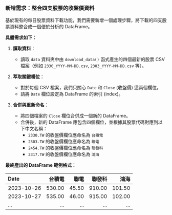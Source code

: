 ### 新增需求：整合四支股票的收盤價資料

基於現有的每日股票資料下載功能，我們需要新增一個處理步驟，將下載的四支股票資料整合成一個便於分析的 DataFrame。

**具體需求如下：**

1.  **讀取資料**：
    *   讀取 `data` 資料夾中由 `download_data()` 函式產生的四個最新的股票 CSV 檔案（例如 `2330_YYYY-MM-DD.csv`, `2303_YYYY-MM-DD.csv` 等）。

2.  **萃取關鍵欄位**：
    *   對於每個 CSV 檔案，我們只關心 `Date` 和 `Close` (收盤價) 這兩個欄位。
    *   請將 `Date` 欄位設定為 DataFrame 的索引 (index)。

3.  **合併與重新命名**：
    *   將四個檔案的 `Close` 欄位合併成一個新的 DataFrame。
    *   合併後，新的 DataFrame 應包含四個欄位，並根據其股票代碼對應到以下中文名稱：
        *   `2330.TW` 的收盤價欄位應命名為 `台積電`
        *   `2303.TW` 的收盤價欄位應命名為 `聯電`
        *   `2454.TW` 的收盤價欄位應命名為 `聯發科`
        *   `2317.TW` 的收盤價欄位應命名為 `鴻海`

**最終產出的 DataFrame 範例格式：**

| Date       |   台積電 |   聯電 |   聯發科 |   鴻海 |
|:-----------|---------:|-------:|---------:|-------:|
| 2023-10-26 |   530.00 |  45.50 |   910.00 | 101.50 |
| 2023-10-27 |   535.00 |  46.00 |   915.00 | 102.00 |
| ...        |      ... |    ... |      ... |    ... |